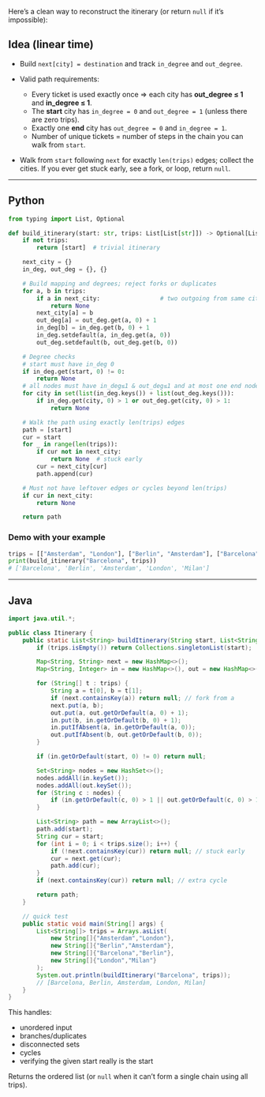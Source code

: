 Here’s a clean way to reconstruct the itinerary (or return `null` if it’s impossible):

## Idea (linear time)

* Build `next[city] = destination` and track `in_degree` and `out_degree`.
* Valid path requirements:

  * Every ticket is used exactly once ⇒ each city has **out_degree ≤ 1** and **in_degree ≤ 1**.
  * The **start** city has `in_degree = 0` and `out_degree = 1` (unless there are zero trips).
  * Exactly one **end** city has `out_degree = 0` and `in_degree = 1`.
  * Number of unique tickets = number of steps in the chain you can walk from `start`.
* Walk from `start` following `next` for exactly `len(trips)` edges; collect the cities. If you ever get stuck early, see a fork, or loop, return `null`.

---

## Python

```python
from typing import List, Optional

def build_itinerary(start: str, trips: List[List[str]]) -> Optional[List[str]]:
    if not trips:
        return [start]  # trivial itinerary

    next_city = {}
    in_deg, out_deg = {}, {}

    # Build mapping and degrees; reject forks or duplicates
    for a, b in trips:
        if a in next_city:                 # two outgoing from same city → invalid
            return None
        next_city[a] = b
        out_deg[a] = out_deg.get(a, 0) + 1
        in_deg[b] = in_deg.get(b, 0) + 1
        in_deg.setdefault(a, in_deg.get(a, 0))
        out_deg.setdefault(b, out_deg.get(b, 0))

    # Degree checks
    # start must have in_deg 0
    if in_deg.get(start, 0) != 0:
        return None
    # all nodes must have in_deg≤1 & out_deg≤1 and at most one end node (out=0,in=1)
    for city in set(list(in_deg.keys()) + list(out_deg.keys())):
        if in_deg.get(city, 0) > 1 or out_deg.get(city, 0) > 1:
            return None

    # Walk the path using exactly len(trips) edges
    path = [start]
    cur = start
    for _ in range(len(trips)):
        if cur not in next_city:
            return None  # stuck early
        cur = next_city[cur]
        path.append(cur)

    # Must not have leftover edges or cycles beyond len(trips)
    if cur in next_city:
        return None

    return path
```

### Demo with your example

```python
trips = [["Amsterdam", "London"], ["Berlin", "Amsterdam"], ["Barcelona", "Berlin"], ["London", "Milan"]]
print(build_itinerary("Barcelona", trips))
# ['Barcelona', 'Berlin', 'Amsterdam', 'London', 'Milan']
```

---

## Java

```java
import java.util.*;

public class Itinerary {
    public static List<String> buildItinerary(String start, List<String[]> trips) {
        if (trips.isEmpty()) return Collections.singletonList(start);

        Map<String, String> next = new HashMap<>();
        Map<String, Integer> in = new HashMap<>(), out = new HashMap<>();

        for (String[] t : trips) {
            String a = t[0], b = t[1];
            if (next.containsKey(a)) return null; // fork from a
            next.put(a, b);
            out.put(a, out.getOrDefault(a, 0) + 1);
            in.put(b, in.getOrDefault(b, 0) + 1);
            in.putIfAbsent(a, in.getOrDefault(a, 0));
            out.putIfAbsent(b, out.getOrDefault(b, 0));
        }

        if (in.getOrDefault(start, 0) != 0) return null;

        Set<String> nodes = new HashSet<>();
        nodes.addAll(in.keySet());
        nodes.addAll(out.keySet());
        for (String c : nodes) {
            if (in.getOrDefault(c, 0) > 1 || out.getOrDefault(c, 0) > 1) return null;
        }

        List<String> path = new ArrayList<>();
        path.add(start);
        String cur = start;
        for (int i = 0; i < trips.size(); i++) {
            if (!next.containsKey(cur)) return null; // stuck early
            cur = next.get(cur);
            path.add(cur);
        }
        if (next.containsKey(cur)) return null; // extra cycle

        return path;
    }

    // quick test
    public static void main(String[] args) {
        List<String[]> trips = Arrays.asList(
            new String[]{"Amsterdam","London"},
            new String[]{"Berlin","Amsterdam"},
            new String[]{"Barcelona","Berlin"},
            new String[]{"London","Milan"}
        );
        System.out.println(buildItinerary("Barcelona", trips));
        // [Barcelona, Berlin, Amsterdam, London, Milan]
    }
}
```

This handles:

* unordered input
* branches/duplicates
* disconnected sets
* cycles
* verifying the given start really is the start

Returns the ordered list (or `null` when it can’t form a single chain using all trips).
